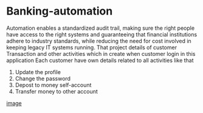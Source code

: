 # Banking-automation
Automation enables a standardized audit trail, making sure the right people have access to the right systems and guaranteeing that financial institutions adhere to industry standards, while reducing the need for cost involved in keeping legacy IT systems running.
That project details of customer Transaction and other activities which in create when customer login in this application
Each customer have own details related to all activities like that 
1.	Update the profile
2.	Change the password
3.	Depost to money self-account
4.	Transfer money to other account

[image](https://github.com/Vijay1kumar304/Banking-automation/assets/154623501/7e49d88e-53f2-4f80-b166-509374c9e617)
